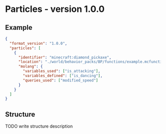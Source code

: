 # Particles - version 1.0.0

## Example

```json
{
  "format_version": "1.0.0",
  "particles": [
    {
      "identifier": "minecraft:diamond_pickaxe",
      "location": "./world/behavior_packs/BP/functions/example.mcfunction",
      "molang": {
        "variables_used": ["is_attacking"],
        "variables_defined": ["is_dancing"],
        "queries_used": ["modified_speed"]
      }
    }
  ]
}
```

## Structure

TODO write structure description
